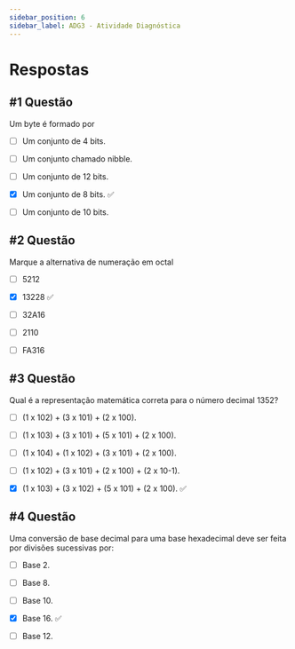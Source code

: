 ```yaml
---
sidebar_position: 6
sidebar_label: ADG3 - Atividade Diagnóstica
---
```


# Respostas


## #1 Questão

  


Um byte é formado por

  

- [ ] Um conjunto de 4 bits. 

- [ ] Um conjunto chamado nibble.

- [ ] Um conjunto de 12 bits.

- [x] Um conjunto de 8 bits. ✅

- [ ] Um conjunto de 10 bits.



## #2 Questão

  


Marque a alternativa de numeração em octal

  

- [ ] 5212

- [x] 13228 ✅

- [ ] 32A16

- [ ] 2110

- [ ] FA316



## #3 Questão

  


Qual é a representação matemática correta para o número decimal 1352?

  

- [ ] (1 x 102) + (3 x 101) + (2 x 100).

- [ ] (1 x 103) + (3 x 101) + (5 x 101) + (2 x 100).

- [ ] (1 x 104) + (1 x 102) + (3 x 101) + (2 x 100).

- [ ] (1 x 102) + (3 x 101) + (2 x 100) + (2 x 10-1).

- [x] (1 x 103) + (3 x 102) + (5 x 101) + (2 x 100). ✅


## #4 Questão

  


Uma conversão de base decimal para uma base hexadecimal deve ser feita por divisões sucessivas por:

  

- [ ] Base 2. 

- [ ] Base 8.

- [ ] Base 10.

- [x] Base 16. ✅

- [ ] Base 12.